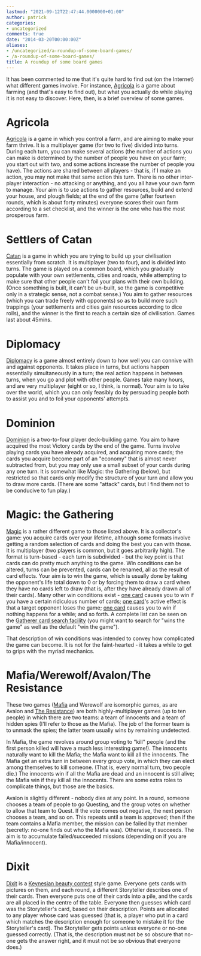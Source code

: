 ```yaml
---
lastmod: "2021-09-12T22:47:44.0000000+01:00"
author: patrick
categories:
- uncategorized
comments: true
date: "2014-03-20T00:00:00Z"
aliases:
- /uncategorized/a-roundup-of-some-board-games/
- /a-roundup-of-some-board-games/
title: A roundup of some board games
---
```

It has been commented to me that it's quite hard to find out (on the Internet) what different games involve. For instance, [Agricola][1] is a game about farming (and that's easy to find out), but what you actually do while playing it is not easy to discover. Here, then, is a brief overview of some games.

# Agricola

[Agricola][2] is a game in which you control a farm, and are aiming to make your farm thrive. It is a multiplayer game (for two to five) divided into turns. During each turn, you can make several actions (the number of actions you can make is determined by the number of people you have on your farm; you start out with two, and some actions increase the number of people you have). The actions are shared between all players - that is, if I make an action, you may not make that same action this turn. There is no other inter-player interaction - no attacking or anything, and you all have your own farm to manage. Your aim is to use actions to gather resources, build and extend your house, and plough fields; at the end of the game (after fourteen rounds, which is about forty minutes) everyone scores their own farm according to a set checklist, and the winner is the one who has the most prosperous farm.

# Settlers of Catan

[Catan][3] is a game in which you are trying to build up your civilisation essentially from scratch. It is multiplayer (two to four), and is divided into turns. The game is played on a common board, which you gradually populate with your own settlements, cities and roads, while attempting to make sure that other people can't foil your plans with their own building. (Once something is built, it can't be un-built, so the game is competitive only in a strategic sense, not a combat sense.) You aim to gather resources (which you can trade freely with opponents) so as to build more such trappings (your settlements and cities gain resources according to dice rolls), and the winner is the first to reach a certain size of civilisation. Games last about 45mins.

# Diplomacy

[Diplomacy][4] is a game almost entirely down to how well you can connive with and against opponents. It takes place in turns, but actions happen essentially simultaneously in a turn; the real action happens in between turns, when you go and plot with other people. Games take many hours, and are very multiplayer (eight or so, I think, is normal). Your aim is to take over the world, which you can only feasibly do by persuading people both to assist you and to foil your opponents' attempts.

# Dominion

[Dominion][5] is a two-to-four player deck-building game. You aim to have acquired the most Victory cards by the end of the game. Turns involve playing cards you have already acquired, and acquiring more cards; the cards you acquire become part of an "economy" that is almost never subtracted from, but you may only use a small subset of your cards during any one turn. It is somewhat like Magic: the Gathering (below), but restricted so that cards only modify the structure of your turn and allow you to draw more cards. (There are some "attack" cards, but I find them not to be conducive to fun play.)

# Magic: the Gathering

[Magic][6] is a rather different game to those listed above. It is a collector's game: you acquire cards over your lifetime, although some formats involve getting a random selection of cards and doing the best you can with those. It is multiplayer (two players is common, but it goes arbitrarily high). The format is turn-based - each turn is subdivided - but the key point is that cards can do pretty much anything to the game. Win conditions can be altered, turns can be prevented, cards can be renamed, all as the result of card effects. Your aim is to win the game, which is usually done by taking the opponent's life total down to 0 or by forcing them to draw a card when they have no cards left to draw (that is, after they have already drawn all of their cards). Many other win conditions exist - [one card][7] causes you to win if you have a certain ridiculous number of cards; [one card][8]'s active effect is that a target opponent loses the game; [one card][9] causes you to win if nothing happens for a while; and so forth. A complete list can be seen on the [Gatherer card search facility][10] (you might want to search for "wins the game" as well as the default "win the game").

That description of win conditions was intended to convey how complicated the game can become. It is not for the faint-hearted - it takes a while to get to grips with the myriad mechanics.

# Mafia/Werewolf/Avalon/The Resistance

These two games ([Mafia][11] and Werewolf are isomorphic games, as are Avalon and [The Resistance][12]) are both highly-multiplayer games (up to ten people) in which there are two teams: a team of innocents and a team of hidden spies (I'll refer to those as the Mafia). The job of the former team is to unmask the spies; the latter team usually wins by remaining undetected.

In Mafia, the game revolves around group voting to "kill" people (and the first person killed will have a much less interesting game!). The innocents naturally want to kill the Mafia; the Mafia want to kill all the innocents. The Mafia get an extra turn in between every group vote, in which they can elect among themselves to kill someone. (That is, every normal turn, two people die.) The innocents win if all the Mafia are dead and an innocent is still alive; the Mafia win if they kill all the innocents. There are some extra roles to complicate things, but those are the basics.

Avalon is slightly different - nobody dies at any point. In a round, someone chooses a team of people to go Questing, and the group votes on whether to allow that team to Quest. If the vote comes out negative, the next person chooses a team, and so on. This repeats until a team is approved; then if the team contains a Mafia member, the mission can be failed by that member (secretly: no-one finds out who the Mafia was). Otherwise, it succeeds. The aim is to accumulate failed/succeeded missions (depending on if you are Mafia/innocent).

# Dixit

[Dixit][13] is a [Keynesian beauty contest][14] style game. Everyone gets cards with pictures on them, and each round, a different Storyteller describes one of their cards. Then everyone puts one of their cards into a pile, and the cards are all placed in the centre of the table. Everyone then guesses which card was the Storyteller's card, based on their description. Points are allocated to any player whose card was guessed (that is, a player who put in a card which matches the description enough for someone to mistake it for the Storyteller's card). The Storyteller gets points *unless* everyone or no-one guessed correctly. (That is, the description must not be so obscure that no-one gets the answer right, and it must not be so obvious that everyone does.)

 [1]: https://en.wikipedia.org/wiki/Agricola_(board_game) "Agricola Wikipedia page"
 [2]: https://en.wikipedia.org/wiki/Agricola_(board_game) "Agricola (Wikipedia page)"
 [3]: https://en.wikipedia.org/wiki/Catan "Settlers of Catan Wikipedia page"
 [4]: https://en.wikipedia.org/wiki/Diplomacy_(board_game) "Diplomacy Wikipedia page"
 [5]: https://en.wikipedia.org/wiki/Dominion_(game) "Dominion Wikipedia page"
 [6]: https://en.wikipedia.org/wiki/Magic:_The_Gathering "Magic: the Gathering Wikipedia page"
 [7]: https://gatherer.wizards.com/Pages/Card/Details.aspx?multiverseid=288878 "Battle of Wits Magic card"
 [8]: https://gatherer.wizards.com/Pages/Card/Details.aspx?multiverseid=288992 "Door to Nothingness Magic card"
 [9]: https://gatherer.wizards.com/Pages/Card/Details.aspx?multiverseid=265418 "Azor's Elocutors Magic card"
 [10]: https://gatherer.wizards.com/Pages/Search/Default.aspx?text=+[win]+[the]+[game] "Gatherer"
 [11]: https://en.wikipedia.org/wiki/Mafia_(party_game) "Mafia Wikipedia page"
 [12]: https://en.wikipedia.org/wiki/The_Resistance_(party_game) "The Resistance Wikipedia page"
 [13]: https://en.wikipedia.org/wiki/Dixit_(card_game) "Dixit Wikipedia page"
 [14]: https://en.wikipedia.org/wiki/Keynesian_beauty_contest "Keynesian beauty contest"
